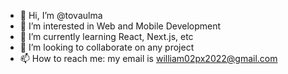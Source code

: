 - 👋 Hi, I’m @tovaulma
- 👀 I’m interested in Web and Mobile Development
- 🌱 I’m currently learning React, Next.js, etc
- 💞️ I’m looking to collaborate on any project
- 📫 How to reach me: my email is william02px2022@gmail.com
<!---
tovaulma/tovaulma is a ✨ special ✨ repository because its `README.md` (this file) appears on your GitHub profile.
You can click the Preview link to take a look at your changes.
--->
